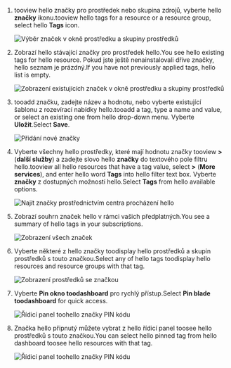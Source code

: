 1. <span data-ttu-id="2985e-101">tooview hello značky pro prostředek nebo skupina zdrojů, vyberte hello **značky** ikonu.</span><span class="sxs-lookup"><span data-stu-id="2985e-101">tooview hello tags for a resource or a resource group, select hello **Tags** icon.</span></span> 
   
     ![Výběr značek v okně prostředku a skupiny prostředků](./media/resource-manager-tag-resources/select-tag-icon.png)
2. <span data-ttu-id="2985e-103">Zobrazí hello stávající značky pro prostředek hello.</span><span class="sxs-lookup"><span data-stu-id="2985e-103">You see hello existing tags for hello resource.</span></span> <span data-ttu-id="2985e-104">Pokud jste ještě nenainstalovali dříve značky, hello seznam je prázdný.</span><span class="sxs-lookup"><span data-stu-id="2985e-104">If you have not previously applied tags, hello list is empty.</span></span> 

     ![Zobrazení existujících značek v okně prostředku a skupiny prostředků](./media/resource-manager-tag-resources/existing-tags.png)
3. <span data-ttu-id="2985e-106">tooadd značku, zadejte název a hodnotu, nebo vyberte existující šablonu z rozevírací nabídky hello.</span><span class="sxs-lookup"><span data-stu-id="2985e-106">tooadd a tag, type a name and value, or select an existing one from hello drop-down menu.</span></span> <span data-ttu-id="2985e-107">Vyberte **Uložit**.</span><span class="sxs-lookup"><span data-stu-id="2985e-107">Select **Save**.</span></span>

     ![Přidání nové značky](./media/resource-manager-tag-resources/tag-resources.png)
3. <span data-ttu-id="2985e-109">Vyberte všechny hello prostředky, které mají hodnotu značky tooview  **>**  (**další služby**) a zadejte slovo hello **značky** do textového pole filtru hello.</span><span class="sxs-lookup"><span data-stu-id="2985e-109">tooview all hello resources that have a tag value, select **>** (**More services**), and enter hello word **Tags** into hello filter text box.</span></span> <span data-ttu-id="2985e-110">Vyberte **značky** z dostupných možností hello.</span><span class="sxs-lookup"><span data-stu-id="2985e-110">Select **Tags** from hello available options.</span></span>
   
     ![Najít značky prostřednictvím centra procházení hello](./media/resource-manager-tag-resources/browse-tags.png)
4. <span data-ttu-id="2985e-112">Zobrazí souhrn značek hello v rámci vašich předplatných.</span><span class="sxs-lookup"><span data-stu-id="2985e-112">You see a summary of hello tags in your subscriptions.</span></span>
   
     ![Zobrazení všech značek](./media/resource-manager-tag-resources/tag-taxonomy.png)
5. <span data-ttu-id="2985e-114">Vyberte některé z hello značky toodisplay hello prostředků a skupin prostředků s touto značkou.</span><span class="sxs-lookup"><span data-stu-id="2985e-114">Select any of hello tags toodisplay hello resources and resource groups with that tag.</span></span>
   
     ![Zobrazení prostředků se značkou](./media/resource-manager-tag-resources/show-tagged-resources.png)
6. <span data-ttu-id="2985e-116">Vyberte **Pin okno toodashboard** pro rychlý přístup.</span><span class="sxs-lookup"><span data-stu-id="2985e-116">Select **Pin blade toodashboard** for quick access.</span></span>
   
     ![Řídicí panel toohello značky PIN kódu](./media/resource-manager-tag-resources/pin-tag.png)
7. <span data-ttu-id="2985e-118">Značka hello připnutý můžete vybrat z hello řídicí panel toosee hello prostředků s touto značkou.</span><span class="sxs-lookup"><span data-stu-id="2985e-118">You can select hello pinned tag from hello dashboard toosee hello resources with that tag.</span></span>

     ![Řídicí panel toohello značky PIN kódu](./media/resource-manager-tag-resources/show-pinned-tag.png)
